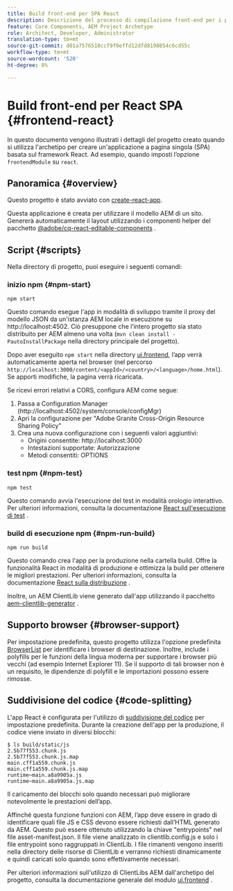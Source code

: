 ```yaml
---
title: Build front-end per SPA React
description: Descrizione del processo di compilazione front-end per i progetti SPA basati su React
feature: Core Components, AEM Project Archetype
role: Architect, Developer, Administrator
translation-type: tm+mt
source-git-commit: d01a7576518ccf9f0effd12dfd8198854c6cd55c
workflow-type: tm+mt
source-wordcount: '520'
ht-degree: 0%

---
```



# Build front-end per React SPA {#frontend-react}

In questo documento vengono illustrati i dettagli del progetto creato quando si utilizza l&#39;archetipo per creare un&#39;applicazione a pagina singola (SPA) basata sul framework React. Ad esempio, quando imposti l’opzione `frontendModule` su `react`.

## Panoramica {#overview}

Questo progetto è stato avviato con [create-react-app](https://github.com/facebook/create-react-app).

Questa applicazione è creata per utilizzare il modello AEM di un sito. Genererà automaticamente il layout utilizzando i componenti helper del pacchetto [@adobe/cq-react-editable-components](https://www.npmjs.com/package/@adobe/cq-react-editable-components) .

## Script {#scripts}

Nella directory di progetto, puoi eseguire i seguenti comandi:

### inizio npm {#npm-start}

```shell
npm start
```

Questo comando esegue l&#39;app in modalità di sviluppo tramite il proxy del modello JSON da un&#39;istanza AEM locale in esecuzione su http://localhost:4502. Ciò presuppone che l’intero progetto sia stato distribuito per AEM almeno una volta (`mvn clean install -PautoInstallPackage` nella directory principale del progetto).

Dopo aver eseguito `npm start` nella directory [ui.frontend](uifrontend.md), l’app verrà automaticamente aperta nel browser (nel percorso `http://localhost:3000/content/<appId>/<country>/<language>/home.html`). Se apporti modifiche, la pagina verrà ricaricata.

Se ricevi errori relativi a CORS, configura AEM come segue:

1. Passa a Configuration Manager (http://localhost:4502/system/console/configMgr)
1. Apri la configurazione per &quot;Adobe Granite Cross-Origin Resource Sharing Policy&quot;
1. Crea una nuova configurazione con i seguenti valori aggiuntivi:
   * Origini consentite: http://localhost:3000
   * Intestazioni supportate: Autorizzazione
   * Metodi consentiti: OPTIONS

### test npm {#npm-test}

```shell
npm test
```

Questo comando avvia l&#39;esecuzione del test in modalità orologio interattivo. Per ulteriori informazioni, consulta la documentazione [React sull&#39;esecuzione di test](https://facebook.github.io/create-react-app/docs/running-tests) .

### build di esecuzione npm {#npm-run-build}

```shell
npm run build
```

Questo comando crea l&#39;app per la produzione nella cartella build. Offre la funzionalità React in modalità di produzione e ottimizza la build per ottenere le migliori prestazioni. Per ulteriori informazioni, consulta la documentazione [React sulla distribuzione](https://facebook.github.io/create-react-app/docs/deployment) .

Inoltre, un AEM ClientLib viene generato dall&#39;app utilizzando il pacchetto [aem-clientlib-generator](https://github.com/wcm-io-frontend/aem-clientlib-generator) .

## Supporto browser {#browser-support}

Per impostazione predefinita, questo progetto utilizza l&#39;opzione predefinita [BrowserList](https://github.com/browserslist/browserslist) per identificare i browser di destinazione. Inoltre, include i polyfills per le funzioni della lingua moderna per supportare i browser più vecchi (ad esempio Internet Explorer 11). Se il supporto di tali browser non è un requisito, le dipendenze di polyfill e le importazioni possono essere rimosse.

## Suddivisione del codice {#code-splitting}

L&#39;app React è configurata per l&#39;utilizzo di [suddivisione del codice](https://webpack.js.org/guides/code-splitting) per impostazione predefinita. Durante la creazione dell&#39;app per la produzione, il codice viene inviato in diversi blocchi:

```shell
$ ls build/static/js
2.5b77f553.chunk.js
2.5b77f553.chunk.js.map
main.cff1a559.chunk.js
main.cff1a559.chunk.js.map
runtime~main.a8a9905a.js
runtime~main.a8a9905a.js.map
```

Il caricamento dei blocchi solo quando necessari può migliorare notevolmente le prestazioni dell’app.

Affinché questa funzione funzioni con AEM, l’app deve essere in grado di identificare quali file JS e CSS devono essere richiesti dall’HTML generato da AEM. Questo può essere ottenuto utilizzando la chiave &quot;entrypoints&quot; nel file asset-manifest.json. Il file viene analizzato in clientlib.config.js e solo i file entrypoint sono raggruppati in ClientLib. I file rimanenti vengono inseriti nella directory delle risorse di ClientLib e verranno richiesti dinamicamente e quindi caricati solo quando sono effettivamente necessari.

Per ulteriori informazioni sull&#39;utilizzo di ClientLibs AEM dall&#39;archetipo del progetto, consulta la documentazione generale del modulo [ui.frontend](uifrontend.md#clientlibs) .

